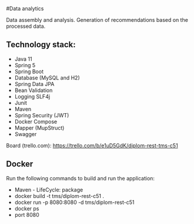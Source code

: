 #Data analytics

Data assembly and analysis. Generation of recommendations based on the processed data.

## Technology stack:
- Java 11
- Spring 5
- Spring Boot
- Database (MySQL and H2)
- Spring Data JPA
- Bean Validation
- Logging SLF4j
- Junit
- Maven
- Spring Security (JWT)
- Docker Compose
- Mapper (MupStruct)
- Swagger

Board (trello.com): https://trello.com/b/e1uD5GdK/diplom-rest-tms-c51

## Docker

Run the following commands to build and run the application:
- Maven - LifeCycle: package 
- docker build -t tms/diplom-rest-c51 .
- docker run -p 8080:8080 -d tms/diplom-rest-c51
- docker ps
- port 8080